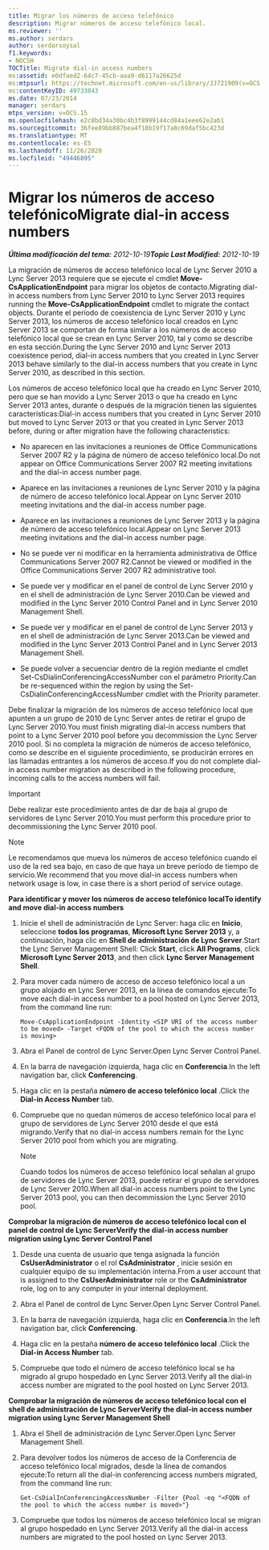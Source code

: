 ```yaml
---
title: Migrar los números de acceso telefónico
description: Migrar números de acceso telefónico local.
ms.reviewer: ''
ms.author: serdars
author: serdarsoysal
f1.keywords:
- NOCSH
TOCTitle: Migrate dial-in access numbers
ms:assetid: e0dfaed2-64c7-45cb-aaa9-d6117a26625d
ms:mtpsurl: https://technet.microsoft.com/en-us/library/JJ721909(v=OCS.15)
ms:contentKeyID: 49733843
ms.date: 07/23/2014
manager: serdars
mtps_version: v=OCS.15
ms.openlocfilehash: e2c8bd34a30bc4b3f8999144cd84a1eee62e2ab1
ms.sourcegitcommit: 36fee89bb887bea4f18b19f17a8c69daf5bc423d
ms.translationtype: MT
ms.contentlocale: es-ES
ms.lasthandoff: 11/26/2020
ms.locfileid: "49446895"
---
```

# <a name="migrate-dial-in-access-numbers"></a><span data-ttu-id="69ab9-103">Migrar los números de acceso telefónico</span><span class="sxs-lookup"><span data-stu-id="69ab9-103">Migrate dial-in access numbers</span></span>

<div data-xmlns="http://www.w3.org/1999/xhtml">

<div class="topic" data-xmlns="http://www.w3.org/1999/xhtml" data-msxsl="urn:schemas-microsoft-com:xslt" data-cs="https://msdn.microsoft.com/">

<div data-asp="https://msdn2.microsoft.com/asp">



</div>

<div id="mainSection">

<div id="mainBody"><span data-ttu-id="69ab9-104">

<span> </span></span><span class="sxs-lookup"><span data-stu-id="69ab9-104">

<span> </span></span></span>

<span data-ttu-id="69ab9-105">_**Última modificación del tema:** 2012-10-19_</span><span class="sxs-lookup"><span data-stu-id="69ab9-105">_**Topic Last Modified:** 2012-10-19_</span></span>

<span data-ttu-id="69ab9-106">La migración de números de acceso telefónico local de Lync Server 2010 a Lync Server 2013 requiere que se ejecute el cmdlet **Move-CsApplicationEndpoint** para migrar los objetos de contacto.</span><span class="sxs-lookup"><span data-stu-id="69ab9-106">Migrating dial-in access numbers from Lync Server 2010 to Lync Server 2013 requires running the **Move-CsApplicationEndpoint** cmdlet to migrate the contact objects.</span></span> <span data-ttu-id="69ab9-107">Durante el período de coexistencia de Lync Server 2010 y Lync Server 2013, los números de acceso telefónico local creados en Lync Server 2013 se comportan de forma similar a los números de acceso telefónico local que se crean en Lync Server 2010, tal y como se describe en esta sección.</span><span class="sxs-lookup"><span data-stu-id="69ab9-107">During the Lync Server 2010 and Lync Server 2013 coexistence period, dial-in access numbers that you created in Lync Server 2013 behave similarly to the dial-in access numbers that you create in Lync Server 2010, as described in this section.</span></span>

<span data-ttu-id="69ab9-108">Los números de acceso telefónico local que ha creado en Lync Server 2010, pero que se han movido a Lync Server 2013 o que ha creado en Lync Server 2013 antes, durante o después de la migración tienen las siguientes características:</span><span class="sxs-lookup"><span data-stu-id="69ab9-108">Dial-in access numbers that you created in Lync Server 2010 but moved to Lync Server 2013 or that you created in Lync Server 2013 before, during or after migration have the following characteristics:</span></span>

  - <span data-ttu-id="69ab9-109">No aparecen en las invitaciones a reuniones de Office Communications Server 2007 R2 y la página de número de acceso telefónico local.</span><span class="sxs-lookup"><span data-stu-id="69ab9-109">Do not appear on Office Communications Server 2007 R2 meeting invitations and the dial-in access number page.</span></span>

  - <span data-ttu-id="69ab9-110">Aparece en las invitaciones a reuniones de Lync Server 2010 y la página de número de acceso telefónico local.</span><span class="sxs-lookup"><span data-stu-id="69ab9-110">Appear on Lync Server 2010 meeting invitations and the dial-in access number page.</span></span>

  - <span data-ttu-id="69ab9-111">Aparece en las invitaciones a reuniones de Lync Server 2013 y la página de número de acceso telefónico local.</span><span class="sxs-lookup"><span data-stu-id="69ab9-111">Appear on Lync Server 2013 meeting invitations and the dial-in access number page.</span></span>

  - <span data-ttu-id="69ab9-112">No se puede ver ni modificar en la herramienta administrativa de Office Communications Server 2007 R2.</span><span class="sxs-lookup"><span data-stu-id="69ab9-112">Cannot be viewed or modified in the Office Communications Server 2007 R2 administrative tool.</span></span>

  - <span data-ttu-id="69ab9-113">Se puede ver y modificar en el panel de control de Lync Server 2010 y en el shell de administración de Lync Server 2010.</span><span class="sxs-lookup"><span data-stu-id="69ab9-113">Can be viewed and modified in the Lync Server 2010 Control Panel and in Lync Server 2010 Management Shell.</span></span>

  - <span data-ttu-id="69ab9-114">Se puede ver y modificar en el panel de control de Lync Server 2013 y en el shell de administración de Lync Server 2013.</span><span class="sxs-lookup"><span data-stu-id="69ab9-114">Can be viewed and modified in the Lync Server 2013 Control Panel and in Lync Server 2013 Management Shell.</span></span>

  - <span data-ttu-id="69ab9-115">Se puede volver a secuenciar dentro de la región mediante el cmdlet Set-CsDialinConferencingAccessNumber con el parámetro Priority.</span><span class="sxs-lookup"><span data-stu-id="69ab9-115">Can be re-sequenced within the region by using the Set-CsDialinConferencingAccessNumber cmdlet with the Priority parameter.</span></span>

<span data-ttu-id="69ab9-116">Debe finalizar la migración de los números de acceso telefónico local que apunten a un grupo de 2010 de Lync Server antes de retirar el grupo de Lync Server 2010.</span><span class="sxs-lookup"><span data-stu-id="69ab9-116">You must finish migrating dial-in access numbers that point to a Lync Server 2010 pool before you decommission the Lync Server 2010 pool.</span></span> <span data-ttu-id="69ab9-117">Si no completa la migración de números de acceso telefónico, como se describe en el siguiente procedimiento, se producirán errores en las llamadas entrantes a los números de acceso.</span><span class="sxs-lookup"><span data-stu-id="69ab9-117">If you do not complete dial-in access number migration as described in the following procedure, incoming calls to the access numbers will fail.</span></span>

<div>


> [!IMPORTANT]  
> <span data-ttu-id="69ab9-118">Debe realizar este procedimiento antes de dar de baja al grupo de servidores de Lync Server 2010.</span><span class="sxs-lookup"><span data-stu-id="69ab9-118">You must perform this procedure prior to decommissioning the Lync Server 2010 pool.</span></span>



</div>

<div>


> [!NOTE]  
> <span data-ttu-id="69ab9-119">Le recomendamos que mueva los números de acceso telefónico cuando el uso de la red sea bajo, en caso de que haya un breve período de tiempo de servicio.</span><span class="sxs-lookup"><span data-stu-id="69ab9-119">We recommend that you move dial-in access numbers when network usage is low, in case there is a short period of service outage.</span></span>



</div>

<span data-ttu-id="69ab9-120">**Para identificar y mover los números de acceso telefónico local**</span><span class="sxs-lookup"><span data-stu-id="69ab9-120">**To identify and move dial-in access numbers**</span></span>

1.  <span data-ttu-id="69ab9-121">Inicie el shell de administración de Lync Server: haga clic en **Inicio**, seleccione **todos los programas**, **Microsoft Lync Server 2013** y, a continuación, haga clic en **Shell de administración de Lync Server**.</span><span class="sxs-lookup"><span data-stu-id="69ab9-121">Start the Lync Server Management Shell: Click **Start**, click **All Programs**, click **Microsoft Lync Server 2013**, and then click **Lync Server Management Shell**.</span></span>

2.  <span data-ttu-id="69ab9-122">Para mover cada número de acceso de acceso telefónico local a un grupo alojado en Lync Server 2013, en la línea de comandos ejecute:</span><span class="sxs-lookup"><span data-stu-id="69ab9-122">To move each dial-in access number to a pool hosted on Lync Server 2013, from the command line run:</span></span>
    
        Move-CsApplicationEndpoint -Identity <SIP URI of the access number to be moved> -Target <FQDN of the pool to which the access number is moving>

3.  <span data-ttu-id="69ab9-123">Abra el Panel de control de Lync Server.</span><span class="sxs-lookup"><span data-stu-id="69ab9-123">Open Lync Server Control Panel.</span></span>

4.  <span data-ttu-id="69ab9-124">En la barra de navegación izquierda, haga clic en **Conferencia**.</span><span class="sxs-lookup"><span data-stu-id="69ab9-124">In the left navigation bar, click **Conferencing**.</span></span>

5.  <span data-ttu-id="69ab9-125">Haga clic en la pestaña **número de acceso telefónico local** .</span><span class="sxs-lookup"><span data-stu-id="69ab9-125">Click the **Dial-in Access Number** tab.</span></span>

6.  <span data-ttu-id="69ab9-126">Compruebe que no quedan números de acceso telefónico local para el grupo de servidores de Lync Server 2010 desde el que está migrando.</span><span class="sxs-lookup"><span data-stu-id="69ab9-126">Verify that no dial-in access numbers remain for the Lync Server 2010 pool from which you are migrating.</span></span>
    
    <div>
    

    > [!NOTE]  
    > <span data-ttu-id="69ab9-127">Cuando todos los números de acceso telefónico local señalan al grupo de servidores de Lync Server 2013, puede retirar el grupo de servidores de Lync Server 2010.</span><span class="sxs-lookup"><span data-stu-id="69ab9-127">When all dial-in access numbers point to the Lync Server 2013 pool, you can then decommission the Lync Server 2010 pool.</span></span>

    
    </div>

<span data-ttu-id="69ab9-128">**Comprobar la migración de números de acceso telefónico local con el panel de control de Lync Server**</span><span class="sxs-lookup"><span data-stu-id="69ab9-128">**Verify the dial-in access number migration using Lync Server Control Panel**</span></span>

1.  <span data-ttu-id="69ab9-129">Desde una cuenta de usuario que tenga asignada la función **CsUserAdministrator** o el rol **CsAdministrator** , inicie sesión en cualquier equipo de su implementación interna.</span><span class="sxs-lookup"><span data-stu-id="69ab9-129">From a user account that is assigned to the **CsUserAdministrator** role or the **CsAdministrator** role, log on to any computer in your internal deployment.</span></span>

2.  <span data-ttu-id="69ab9-130">Abra el Panel de control de Lync Server.</span><span class="sxs-lookup"><span data-stu-id="69ab9-130">Open Lync Server Control Panel.</span></span>

3.  <span data-ttu-id="69ab9-131">En la barra de navegación izquierda, haga clic en **Conferencia**.</span><span class="sxs-lookup"><span data-stu-id="69ab9-131">In the left navigation bar, click **Conferencing**.</span></span>

4.  <span data-ttu-id="69ab9-132">Haga clic en la pestaña **número de acceso telefónico local** .</span><span class="sxs-lookup"><span data-stu-id="69ab9-132">Click the **Dial-in Access Number** tab.</span></span>

5.  <span data-ttu-id="69ab9-133">Compruebe que todo el número de acceso telefónico local se ha migrado al grupo hospedado en Lync Server 2013.</span><span class="sxs-lookup"><span data-stu-id="69ab9-133">Verify all the dial-in access number are migrated to the pool hosted on Lync Server 2013.</span></span>

<span data-ttu-id="69ab9-134">**Comprobar la migración de números de acceso telefónico local con el shell de administración de Lync Server**</span><span class="sxs-lookup"><span data-stu-id="69ab9-134">**Verify the dial-in access number migration using Lync Server Management Shell**</span></span>

1.  <span data-ttu-id="69ab9-135">Abra el Shell de administración de Lync Server.</span><span class="sxs-lookup"><span data-stu-id="69ab9-135">Open Lync Server Management Shell.</span></span>

2.  <span data-ttu-id="69ab9-136">Para devolver todos los números de acceso de la Conferencia de acceso telefónico local migrados, desde la línea de comandos ejecute:</span><span class="sxs-lookup"><span data-stu-id="69ab9-136">To return all the dial-in conferencing access numbers migrated, from the command line run:</span></span>
    
        Get-CsDialInConferencingAccessNumber -Filter {Pool -eq "<FQDN of the pool to which the access number is moved>"}

3.  <span data-ttu-id="69ab9-137">Compruebe que todos los números de acceso telefónico local se migran al grupo hospedado en Lync Server 2013.</span><span class="sxs-lookup"><span data-stu-id="69ab9-137">Verify all the dial-in access numbers are migrated to the pool hosted on Lync Server 2013.</span></span>

<span data-ttu-id="69ab9-138"></div>

<span> </span>

</div>

</div>

</span><span class="sxs-lookup"><span data-stu-id="69ab9-138"></div>

<span> </span>

</div>

</div>

</span></span></div>

